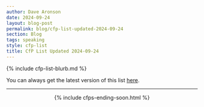```yaml
---
author: Dave Aronson
date: 2024-09-24
layout: blog-post
permalink: blog/cfp-list-updated-2024-09-24
section: Blog
tags: speaking
style: cfp-list
title: CfP List Updated 2024-09-24
---
```


{% include cfp-list-blurb.md %}

You can always get the latest version of this list
[here](/speaking/cfps-ending-soon).

<hr>

<center>{% include cfps-ending-soon.html %}</center>
